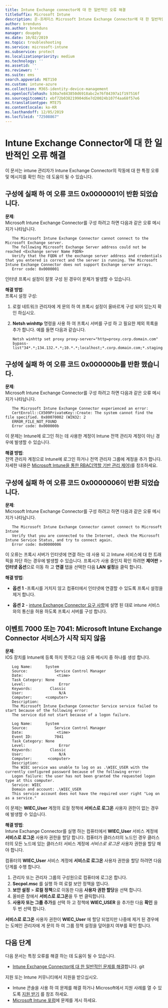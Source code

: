 ```yaml
---
title: Intune Exchange connector에 대 한 일반적인 오류 해결
titleSuffix: Microsoft Intune
description: 온-프레미스 Microsoft Intune Exchange Connector에 대 한 일반적인 오류 문제 해결 및 해결
author: brenduns
ms.author: brenduns
manager: dougeby
ms.date: 10/02/2019
ms.topic: troubleshooting
ms.service: microsoft-intune
ms.subservice: protect
ms.localizationpriority: medium
ms.technology: ''
ms.assetid: ''
ms.reviewer: ''
ms.suite: ems
search.appverid: MET150
ms.custom: intune-azure
ms.collection: M365-identity-device-management
ms.openlocfilehash: b30a7e843850d6918abc2e76f84397a1f197516f
ms.sourcegitcommit: ebf72b038219904d6e7d20024b107f4aa68f57e6
ms.translationtype: MTE75
ms.contentlocale: ko-KR
ms.lasthandoff: 12/05/2019
ms.locfileid: "72508867"
---
```

# <a name="resolve-common-errors-for-the-intune-exchange-connector"></a>Intune Exchange Connector에 대 한 일반적인 오류 해결

이 문서는 intune 관리자가 Intune Exchange Connector의 작동에 대 한 특정 오류 및 메시지를 확인 하는 데 도움이 될 수 있습니다.  

## <a name="configuration-failed-and-returned-error-code-0x0000001"></a>구성에 실패 하 여 오류 코드 0x0000001이 반환 되었습니다.

**문제**:  
Microsoft Intune Exchange Connector를 구성 하려고 하면 다음과 같은 오류 메시지가 나타납니다.

```
   The Microsoft Intune Exchange Connector cannot connect to the Microsoft Exchange server.  
   The following Microsoft Exchange Server address could not be reached <Exchange server Name FQDN>  
   Verify that the FQDN of the exchange server address and credentials that you entered is correct and the server is running. The Microsoft Intune Exchange Connector does not support Exchange server arrays.  
   Error code: 0x0000001  
```

인터넷 프록시 설정이 잘못 구성 된 경우이 문제가 발생할 수 있습니다.

**해결 방법**:  
프록시 설정 구성:
1. 로컬 네트워크 관리자에 게 문의 하 여 프록시 설정이 올바르게 구성 되어 있는지 확인 하십시오. 
2. **Netsh winhttp** 명령을 사용 하 여 프록시 서버를 구성 하 고 필요한 제외 목록을 추가 합니다. 예를 들면 다음과 같습니다.  

   ```
   Netsh winhttp set proxy proxy-server="http=proxy.corp.domain.com" bypass-list"34*.*;134.132.*.*;10.*.*;localhost;*.corp.domain.com;*.staging.domain.com"
   ```

## <a name="configuration-failed-and-returned-error-code-0x000000b"></a>구성에 실패 하 여 오류 코드 0x000000b를 반환 했습니다.   

**문제**:  
Microsoft Intune Exchange Connector를 구성 하려고 하면 다음과 같은 오류 메시지가 나타납니다.  

```
   The Microsoft Intune Exchange Connector experienced an error:  
   CertEnroll::CX509PrivateKey::Create: The system cannot find the file specified. 0x80070002 (WIN32: 2  
   ERROR_FILE_NOT_FOUND  
   Error code: 0x000000b  
```
이 문제는 Intune에 로그인 하는 데 사용한 계정이 Intune 전역 관리자 계정이 아닌 경우에 발생할 수 있습니다.

**해결 방법**:  
전역 관리자 계정으로 Intune에 로그인 하거나 전역 관리자 그룹에 계정을 추가 합니다. 자세한 내용은 [Microsoft Intune을 통한 RBAC(역할 기반 관리 제어)](../fundamentals/role-based-access-control.md)를 참조하세요.

## <a name="configuration-failed-and-returned-error-code-0x0000006"></a>구성에 실패 하 여 오류 코드 0x0000006이 반환 되었습니다.

**문제**:  
Microsoft Intune Exchange Connector를 구성 하려고 하면 다음과 같은 오류 메시지가 나타납니다.  

```  
   The Microsoft Intune Exchange Connector cannot connect to Microsoft Intune  
   Verify that you are connected to the Internet, check the Microsoft Intune Service Status, and try to connect again.  
   Error code: 0x00000006  
```  
이 오류는 프록시 서버가 인터넷에 연결 하는 데 사용 되 고 Intune 서비스에 대 한 트래픽을 차단 하는 경우에 발생할 수 있습니다. 프록시가 사용 중인지 확인 하려면 **제어판** > **인터넷 옵션**으로 이동 하 고 **연결** 탭을 선택한 다음 **LAN 설정**을 클릭 합니다.

**해결 방법**:  

- **옵션 1** -프록시를 거치지 않고 컴퓨터에서 인터넷에 연결할 수 있도록 프록시 설정을 제거 합니다.  

- **옵션 2** - [intune Exchange Connector 요구 사항](exchange-connector-install.md#intune-exchange-connector-requirements)에 설명 된 대로 intune 서비스와의 통신을 허용 하도록 프록시 서버를 구성 합니다.



## <a name="event-7000-or-7041-microsoft-intune-exchange-connector-service-wont-start"></a>이벤트 7000 또는 7041: Microsoft Intune Exchange Connector 서비스가 시작 되지 않음

**문제**:  
IOS 장치를 Intune에 등록 하지 못하고 다음 오류 메시지 중 하나를 생성 합니다.  

```  
   Log Name:      System
   Source:            Service Control Manager
   Date:               <time>
   Task Category: None
   Level:               Error
   Keywords:        Classic
   User:                N/A
   Computer:      <computer>
   Description:
   The Microsoft Intune Exchange Connector Service service failed to start because of the following error:  
   The service did not start because of a logon failure.
```  

```  
   Log Name:      System
   Source:            Service Control Manager
   Date:               <time>
   Event ID:          7041
   Task Category: None
   Level:               Error   
   Keywords:        Classic
   User:                N/A
   Computer:       <computer>
   Description:
   The WIEC service was unable to log on as .\WIEC_USER with the currently configured password because of the following error:
   Logon failure: the user has not been granted the requested logon type at this computer.
   Service: WIEC
   Domain and account: .\WIEC_USER
   This service account does not have the required user right "Log on as a service."  
```
이 문제는 **WIEC_User** 계정의 로컬 정책에 **서비스로 로그온** 사용자 권한이 없는 경우에 발생할 수 있습니다.

**해결 방법**:  
Intune Exchange Connector를 실행 하는 컴퓨터에서 **WIEC_User** 서비스 계정에 **서비스로 로그온** 사용자 권한을 할당 합니다. 컴퓨터가 클러스터의 노드인 경우 클러스터의 모든 노드에 있는 클러스터 서비스 계정에 *서비스로 로그온* 사용자 권한을 할당 해야 합니다.  

컴퓨터의 **WIEC_User** 서비스 계정에 **서비스로 로그온** 사용자 권한을 할당 하려면 다음 단계를 수행 합니다.

1. 관리자 또는 관리자 그룹의 구성원으로 컴퓨터에 로그온 합니다.
2. **Secpol.msc** 를 실행 하 여 로컬 보안 정책을 엽니다.
3. **보안 설정** > **로컬 정책**으로 이동한 다음 **사용자 권한 할당**을 선택 합니다.
4. 올바른 창에서 **서비스로 로그온**을 두 번 클릭합니다.
5. **사용자 또는 그룹 추가**를 선택 하 고 정책에 **WIEC_USER** 을 추가한 다음 **확인** 을 두 번 선택 합니다.

**서비스로 로그온** 사용자 권한이 **WIEC_User** 에 할당 되었지만 나중에 제거 된 경우에는 도메인 관리자에 게 문의 하 여 그룹 정책 설정을 덮어쓸지 여부를 확인 합니다.  

## <a name="next-steps"></a>다음 단계  

다음 문서는 특정 오류를 해결 하는 데 도움이 될 수 있습니다.
- [Intune Exchange Connector에 대 한 일반적인 문제를 해결](troubleshoot-exchange-connector-common-problems.md)합니다. git 

지원 또는 Intune 커뮤니티에서 지원을 받으십시오.
- Intune 콘솔을 사용 하 여 문제를 해결 하거나 Microsoft에서 지원 사례를 열 수 있도록 [지원 받기](../fundamentals/get-support.md) 를 참조 하세요. 
- [Microsoft Intune 포럼](https://social.technet.microsoft.com/Forums/en-US/home?forum=microsoftintuneprod)에 문제를 게시 하세요.  
